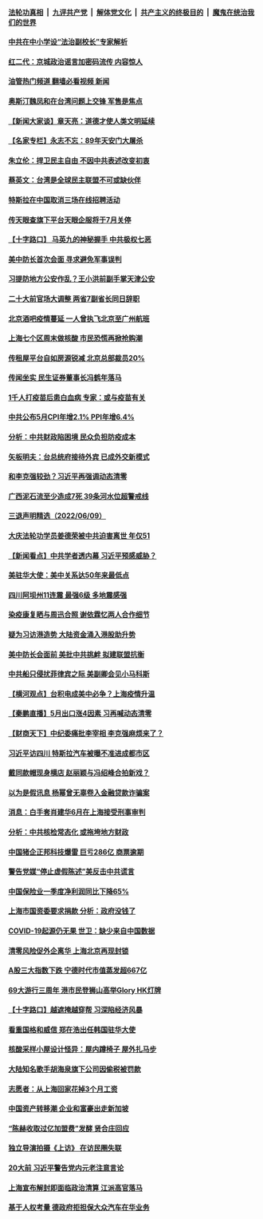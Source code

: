 ####  [法轮功真相](../../../../basic/blob/master/README.md?t=06110431) &nbsp;|&nbsp; [九评共产党](../../../../9ping.md/blob/master/README.md?t=06110431) &nbsp;|&nbsp; [解体党文化](../../../../jtdwh.md/blob/master/README.md?t=06110431)  &nbsp;|&nbsp; [共产主义的终极目的](../../../../gczydzjmd.md/blob/master/README.md?t=06110431) &nbsp;|&nbsp; [魔鬼在统治我们的世界](../../../../mgztzwmdsj.md/blob/master/README.md?t=06110431) 

#### [中共在中小学设“法治副校长”专家解析](../pages/nsc413/n13756546.md?t=06110431) 

#### [红二代：京城政治谣言加密码流传 内容惊人](../pages/nsc413/n13756750.md?t=06110431) 

#### [油管热门频道 翻墙必看视频 新闻](http://45.76.130.85:81/youtube.html?06110431)

#### [奥斯汀魏凤和在台湾问题上交锋 军售是焦点](../pages/nsc413/n13756729.md?t=06110431) 

#### [【新闻大家谈】章天亮：道德才使人类文明延续](../pages/nsc413/n13756684.md?t=06110431) 

#### [【名家专栏】永志不忘：89年天安门大屠杀](../pages/nsc413/n13756657.md?t=06110431) 

#### [朱立伦：捍卫民主自由 不因中共表述改变初衷](../pages/nsc413/n13756564.md?t=06110431) 

#### [蔡英文：台湾是全球民主联盟不可或缺伙伴](../pages/nsc413/n13756712.md?t=06110431) 

#### [特斯拉在中国取消三场在线招聘活动](../pages/nsc413/n13756628.md?t=06110431) 

#### [传天眼查旗下平台天眼企服将于7月关停](../pages/nsc413/n13756707.md?t=06110431) 

#### [【十字路口】 马英九的神秘握手 中共极权七恶](../pages/nsc413/n13756688.md?t=06110431) 

#### [美中防长首次会面 寻求避免军事误判](../pages/nsc413/n13756558.md?t=06110431) 

#### [习提防地方公安作乱？王小洪前副手掌天津公安](../pages/nsc413/n13756607.md?t=06110431) 

#### [二十大前官场大调整 两省7副省长同日辞职](../pages/nsc413/n13756604.md?t=06110431) 

#### [北京酒吧疫情蔓延 一人曾执飞北京至广州航班](../pages/nsc413/n13755741.md?t=06110431) 

#### [上海七个区周末做核酸 市民恐慌再掀抢购潮](../pages/nsc413/n13756508.md?t=06110431) 

#### [传租屋平台自如房源锐减  北京总部裁员20%](../pages/nsc413/n13756514.md?t=06110431) 

#### [传闻坐实 民生证券董事长冯鹤年落马](../pages/nsc413/n13756425.md?t=06110431) 

#### [1千人打疫苗后患白血病 专家：或与疫苗有关](../pages/nsc413/n13755932.md?t=06110431) 

#### [中共公布5月CPI年增2.1% PPI年增6.4%](../pages/nsc413/n13756337.md?t=06110431) 

#### [分析：中共财政陷困境 民众负担防疫成本](../pages/nsc413/n13756242.md?t=06110431) 

#### [矢板明夫：台总统府接待外宾 已成外交新模式](../pages/nsc413/n13756264.md?t=06110431) 

#### [和李克强较劲？习近平再强调动态清零](../pages/nsc413/n13756346.md?t=06110431) 

#### [广西泥石流至少造成7死 39条河水位超警戒线](../pages/nsc413/n13756322.md?t=06110431) 

#### [三退声明精选（2022/06/09）](../pages/nsc413/n13756343.md?t=06110431) 

#### [大庆法轮功学员姜德荣被中共迫害离世 年仅51](../pages/nsc413/n13755805.md?t=06110431) 

#### [【新闻看点】中共学者透内幕 习近平预感威胁？](../pages/nsc413/n13755958.md?t=06110431) 


#### [美驻华大使：美中关系达50年来最低点](../pages/nsc413/n13756184.md?t=06110431) 

#### [四川阿坝州11连震 最强6级 多地震感强](../pages/nsc413/n13756222.md?t=06110431) 

#### [染疫康复晒与周迅合照 谢依霖忆两人合作细节](../pages/nsc413/n13756133.md?t=06110431) 

#### [疑为习访港造势 大陆资金涌入港股助升势](../pages/nsc413/n13756127.md?t=06110431) 

#### [美中防长会面前 美批中共挑衅 拟建联盟抗衡](../pages/nsc413/n13755925.md?t=06110431) 

#### [中共船只侵扰菲律宾之际 美副卿会见小马科斯](../pages/nsc413/n13755986.md?t=06110431) 

#### [【横河观点】台积电成美中必争？上海疫情升温](../pages/nsc413/n13756147.md?t=06110431) 

#### [【秦鹏直播】5月出口涨4因素 习再喊动态清零](../pages/nsc413/n13756107.md?t=06110431) 

#### [【财商天下】中纪委痛批李宰相 李克强麻烦来了？](../pages/nsc413/n13756070.md?t=06110431) 

#### [习近平访四川 特斯拉汽车被曝不准进成都市区](../pages/nsc413/n13755917.md?t=06110431) 

#### [戴同款帽现身横店 赵丽颖与冯绍峰合拍新戏？](../pages/nsc413/n13756085.md?t=06110431) 

#### [以为是假讯息 杨幂曾无辜卷入金融贷款诈骗案](../pages/nsc413/n13756038.md?t=06110431) 

#### [消息：白手套肖建华6月在上海接受刑事审判](../pages/nsc413/n13756111.md?t=06110431) 

#### [分析：中共核检常态化 或拖垮地方财政](../pages/nsc413/n13756065.md?t=06110431) 

#### [中国猪企正邦科技爆雷 巨亏286亿 商票逾期](../pages/nsc413/n13756102.md?t=06110431) 

#### [警告党媒“停止虚假陈述”美反击中共谎言](../pages/nsc413/n13755809.md?t=06110431) 

#### [中国保险业一季度净利润同比下降65%](../pages/nsc413/n13756054.md?t=06110431) 

#### [上海市国资委要求捐款 分析：政府没钱了](../pages/nsc413/n13755948.md?t=06110431) 

#### [COVID-19起源仍无果 世卫：缺少来自中国数据](../pages/nsc413/n13755997.md?t=06110431) 

#### [清零风险促外企离华 上海北京再现封锁](../pages/nsc413/n13755912.md?t=06110431) 

#### [A股三大指数下跌 宁德时代市值蒸发超667亿](../pages/nsc413/n13756011.md?t=06110431) 

#### [69大游行三周年 港市民登狮山高举Glory HK灯牌](../pages/nsc413/n13756018.md?t=06110431) 

#### [【十字路口】越遮掩越穿帮 习深陷经济风暴](../pages/nsc413/n13755786.md?t=06110431) 

#### [看重国格和威信 郑在浩出任韩国驻华大使](../pages/nsc413/n13755994.md?t=06110431) 

#### [核酸采样小屋设计怪异：屋内蹲椅子 屋外扎马步](../pages/nsc413/n13755942.md?t=06110431) 

#### [大陆知名歌手胡海泉旗下公司因偷税被罚款](../pages/nsc413/n13755976.md?t=06110431) 

#### [志愿者：从上海回家花掉3个月工资](../pages/nsc413/n13755962.md?t=06110431) 

#### [中国资产转移潮 企业和富豪出走新加坡](../pages/nsc413/n13755974.md?t=06110431) 

#### [“陈赫收取过亿加盟费”发酵 贤合庄回应](../pages/nsc413/n13755095.md?t=06110431) 

#### [独立导演拍摄《上访》 在访民圈失联](../pages/nsc413/n13755221.md?t=06110431) 

#### [20大前 习近平警告党内元老注意言论](../pages/nsc413/n13755205.md?t=06110431) 

#### [上海宣布解封即面临政治清算 江派高官落马](../pages/nsc413/n13755851.md?t=06110431) 

#### [基于人权考量 德政府拒担保大众汽车在华业务](../pages/nsc413/n13755883.md?t=06110431) 

<img src='http://gfw-breaker.win/goodnews/indexes/nsc413.md' width='0px' height='0px'/>
